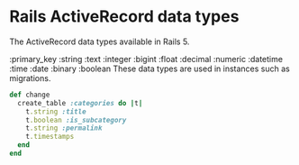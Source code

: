 # Rails ActiveRecord data types


The ActiveRecord data types available in Rails 5.

:primary_key
:string
:text
:integer
:bigint
:float
:decimal
:numeric
:datetime
:time
:date
:binary
:boolean
These data types are used in instances such as migrations.

```ruby
def change
  create_table :categories do |t|
    t.string :title
    t.boolean :is_subcategory
    t.string :permalink
    t.timestamps
  end
end
```